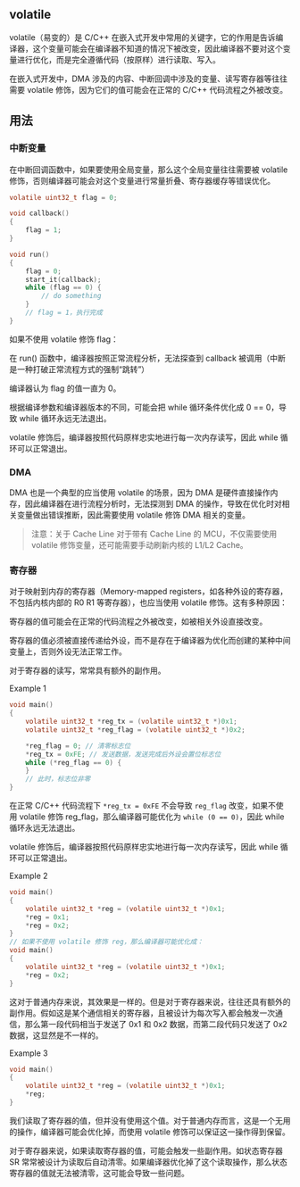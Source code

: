 
## volatile

volatile（易变的）是 C/C++ 在嵌入式开发中常用的关键字，它的作用是告诉编译器，这个变量可能会在编译器不知道的情况下被改变，因此编译器不要对这个变量进行优化，而是完全遵循代码（按原样）进行读取、写入。

在嵌入式开发中，DMA 涉及的内容、中断回调中涉及的变量、读写寄存器等往往需要 volatile 修饰，因为它们的值可能会在正常的 C/C++ 代码流程之外被改变。

## 用法

### 中断变量

在中断回调函数中，如果要使用全局变量，那么这个全局变量往往需要被 volatile 修饰，否则编译器可能会对这个变量进行常量折叠、寄存器缓存等错误优化。

```c
volatile uint32_t flag = 0;

void callback()
{
    flag = 1;
}

void run()
{
    flag = 0;
    start_it(callback);
    while (flag == 0) {
        // do something
    }
    // flag = 1，执行完成
}
```

如果不使用 volatile 修饰 flag：

在 run() 函数中，编译器按照正常流程分析，无法探查到 callback 被调用（中断是一种打破正常流程方式的强制“跳转”）

编译器认为 flag 的值一直为 0。

根据编译参数和编译器版本的不同，可能会把 while 循环条件优化成 0 == 0，导致 while 循环永远无法退出。

volatile 修饰后，编译器按照代码原样忠实地进行每一次内存读写，因此 while 循环可以正常退出。

### DMA

DMA 也是一个典型的应当使用 volatile 的场景，因为 DMA 是硬件直接操作内存，因此编译器在进行流程分析时，无法探测到 DMA 的操作，导致在优化时对相关变量做出错误推断，因此需要使用 volatile 修饰 DMA 相关的变量。

> 注意：关于 Cache Line
> 对于带有 Cache Line 的 MCU，不仅需要使用 volatile 修饰变量，还可能需要手动刷新内核的 L1/L2 Cache。

### 寄存器

对于映射到内存的寄存器（Memory-mapped registers，如各种外设的寄存器，不包括内核内部的 R0 R1 等寄存器），也应当使用 volatile 修饰。这有多种原因：

寄存器的值可能会在正常的代码流程之外被改变，如被相关外设直接改变。

寄存器的值必须被直接传递给外设，而不是存在于编译器为优化而创建的某种中间变量上，否则外设无法正常工作。

对于寄存器的读写，常常具有额外的副作用。

Example 1

```c
void main()
{
    volatile uint32_t *reg_tx = (volatile uint32_t *)0x1;
    volatile uint32_t *reg_flag = (volatile uint32_t *)0x2;

    *reg_flag = 0; // 清零标志位
    *reg_tx = 0xFE; // 发送数据，发送完成后外设会置位标志位
    while (*reg_flag == 0) {
    }
    // 此时，标志位非零
}
```

在正常 C/C++ 代码流程下 `*reg_tx = 0xFE` 不会导致 `reg_flag` 改变，如果不使用 volatile 修饰 reg_flag，那么编译器可能优化为 `while (0 == 0)`，因此 while 循环永远无法退出。

volatile 修饰后，编译器按照代码原样忠实地进行每一次内存读写，因此 while 循环可以正常退出。

Example 2

```c
void main()
{
    volatile uint32_t *reg = (volatile uint32_t *)0x1;
    *reg = 0x1;
    *reg = 0x2;
}
// 如果不使用 volatile 修饰 reg，那么编译器可能优化成：
void main()
{
    volatile uint32_t *reg = (volatile uint32_t *)0x1;
    *reg = 0x2;
}
```

这对于普通内存来说，其效果是一样的。但是对于寄存器来说，往往还具有额外的副作用。假如这是某个通信相关的寄存器，且被设计为每次写入都会触发一次通信，那么第一段代码相当于发送了 0x1 和 0x2 数据，而第二段代码只发送了 0x2 数据，这显然是不一样的。

Example 3
```c
void main()
{
    volatile uint32_t *reg = (volatile uint32_t *)0x1;
    *reg;
}
```

我们读取了寄存器的值，但并没有使用这个值。对于普通内存而言，这是一个无用的操作，编译器可能会优化掉，而使用 volatile 修饰可以保证这一操作得到保留。

对于寄存器来说，如果读取寄存器的值，可能会触发一些副作用。如状态寄存器 SR 常常被设计为读取后自动清零。如果编译器优化掉了这个读取操作，那么状态寄存器的值就无法被清零，这可能会导致一些问题。